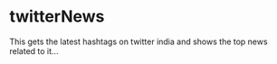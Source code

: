 
# twitterNews
This gets the latest hashtags on twitter india and shows the top news related to it...

